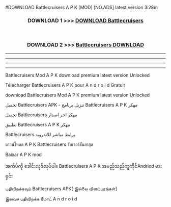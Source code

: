 #DOWNLOAD Battlecruisers  A P K [MOD] [NO.ADS] latest version 3i28m



<div align="center">

<h3>DOWNLOAD 1 >>> <a href="https://teeasianyam.web.app?sq=Battlecruisers ">DOWNLOAD Battlecruisers  </a></h3><br>

<h3>DOWNLOAD 2 >>> <a href="https://teeasianyam.web.app?sq=Battlecruisers  ">Battlecruisers   DOWNLOAD </a></h3>

</div>


----------------------------------------------------------

----------------------------------------------------------

----------------------------------------------------------

----------------------------------------------------------


Battlecruisers   Mod A P K download premium latest version Unlocked

Télécharger Battlecruisers   A P K pour A n d r o i d Gratuit

download Battlecruisers   Mod A P K premium latest version Unlocked

تحميل Battlecruisers   APK - تنزيل برنامج Battlecruisers   A P K مهكر

تحميل Battlecruisers   مهكر اخر اصدار

تطبيق Battlecruisers   A P K مهكر

Battlecruisers   برابط مباشر للاندرويد

ดาวน์โหลด A P K Battlecruisers   รับเวอร์ชันล่าสุด

Baixar A P K mod

အက်ပ်ကို ဒေါင်းလုဒ်လုပ်ပါ။ Battlecruisers   A P K အမည်သည်ကူကိုင်Andriod ဗားရှင်း

பதிவிறக்கவும் Battlecruisers   APK[ இல்லை விளம்பரங்கள்] 
 
இலவச பதிவிறக்க மோட் A n d r o i d




